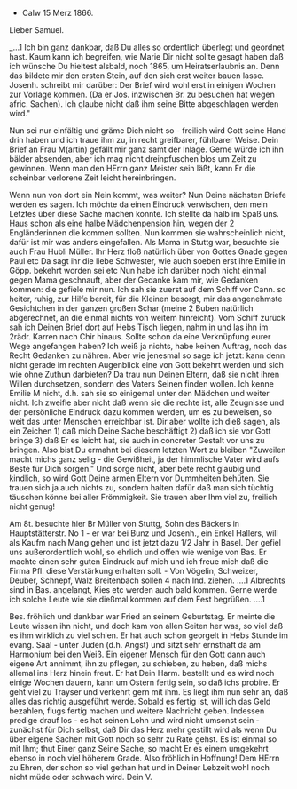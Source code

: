 + Calw 15 Merz 1866.

Lieber Samuel.

_...1 Ich bin ganz dankbar, daß Du alles so ordentlich überlegt und geordnet hast. Kaum kann ich begreifen, wie Marie Dir nicht sollte gesagt haben daß ich wünsche Du hieltest alsbald, noch 1865, um Heiratserlaubnis an. Denn das bildete mir den ersten Stein, auf den sich erst weiter bauen lasse. Josenh. schreibt mir darüber: Der Brief wird wohl erst in einigen Wochen zur Vorlage kommen. (Da er Jos. inzwischen Br. zu besuchen hat wegen afric. Sachen). Ich glaube nicht daß ihm seine Bitte abgeschlagen werden wird."

Nun sei nur einfältig und gräme Dich nicht so - freilich wird Gott seine Hand drin haben und ich traue ihm zu, in recht greifbarer, fühlbarer Weise. Dein Brief an Frau M(artin) gefällt mir ganz samt der Inlage. Gerne würde ich ihn bälder absenden, aber ich mag nicht dreinpfuschen blos um Zeit zu gewinnen. Wenn man den HErrn ganz Meister sein läßt, kann Er die scheinbar verlorene Zeit leicht hereinbringen.

Wenn nun von dort ein Nein kommt, was weiter? Nun Deine nächsten Briefe werden es sagen. Ich möchte da einen Eindruck verwischen, den mein Letztes über diese Sache machen konnte. Ich stellte da halb im Spaß uns. Haus schon als eine halbe Mädchenpension hin, wegen der 2 Engländerinnen die kommen sollten. Nun kommen sie wahrscheinlich nicht, dafür ist mir was anders eingefallen. Als Mama in Stuttg war, besuchte sie auch Frau Hubli Müller. Ihr Herz floß natürlich über von Gottes Gnade gegen Paul etc Da sagt ihr die liebe Schwester, wie auch soeben erst ihre Emilie in Göpp. bekehrt worden sei etc Nun habe ich darüber noch nicht einmal gegen Mama geschnauft, aber der Gedanke kam mir, wie Gedanken kommen: die gefiele mir nun. Ich sah sie zuerst auf dem Schiff vor Cann. so heiter, ruhig, zur Hilfe bereit, für die Kleinen besorgt, mir das angenehmste Gesichtchen in der ganzen großen Schar (meine 2 Buben natürlich abgerechnet, an die einmal nichts von weitem hinreicht). Vom Schiff zurück sah ich Deinen Brief dort auf Hebs Tisch liegen, nahm in und las ihn im 2rädr. Karren nach Chir hinaus. Sollte schon da eine Verknüpfung eurer Wege angefangen haben? Ich weiß ja nichts, habe keinen Auftrag, noch das Recht Gedanken zu nähren. Aber wie jenesmal so sage ich jetzt: kann denn nicht gerade im rechten Augenblick eine von Gott bekehrt werden und sich wie ohne Zuthun darbieten? Da trau nun Deinen Eltern, daß sie nicht ihren Willen durchsetzen, sondern des Vaters Seinen finden wollen. Ich kenne Emilie M nicht, d.h. sah sie so einigemal unter den Mädchen und weiter nicht. Ich zweifle aber nicht daß wenn sie die rechte ist, alle Zeugnisse und der persönliche Eindruck dazu kommen werden, um es zu beweisen, so weit das unter Menschen erreichbar ist. Dir aber wollte ich dieß sagen, als ein Zeichen 1) daß mich Deine Sache beschäftigt 2) daß ich sie vor Gott bringe 3) daß Er es leicht hat, sie auch in concreter Gestalt vor uns zu bringen. Also bist Du ermahnt bei diesem letzten Wort zu bleiben "Zuweilen macht michs ganz selig - die Gewißheit, ja der himmlische Vater wird aufs Beste für Dich sorgen." Und sorge nicht, aber bete recht glaubig und kindlich, so wird Gott Deine armen Eltern vor Dummheiten behüten. Sie trauen sich ja auch nichts zu, sondern halten dafür daß man sich tüchtig täuschen könne bei aller Frömmigkeit. Sie trauen aber Ihm viel zu, freilich nicht genug!

Am 8t. besuchte hier Br Müller von Stuttg, Sohn des Bäckers in Hauptstätterstr. No 1 - er war bei Bunz und Josenh., ein Enkel Hallers, will als Kaufm nach Mang gehen und ist jetzt dazu 1/2 Jahr in Basel. Der gefiel uns außerordentlich wohl, so ehrlich und offen wie wenige von Bas. Er machte einen sehr guten Eindruck auf mich und ich freue mich daß die Firma Pfl. diese Verstärkung erhalten soll. - Von Vögelin, Schweizer, Deuber, Schnepf, Walz Breitenbach sollen 4 nach Ind. ziehen. ....1 Albrechts sind in Bas. angelangt, Kies etc werden auch bald kommen. Gerne werde ich solche Leute wie sie dießmal kommen auf dem Fest begrüßen. ....1

Bes. fröhlich und dankbar war Fried an seinem Geburtstag. Er meinte die Leute wissen ihn nicht, und doch kam von allen Seiten her was, so viel daß es ihm wirklich zu viel schien. Er hat auch schon georgelt in Hebs Stunde im evang. Saal - unter Juden (d.h. Angst) und sitzt sehr ernsthaft da am Harmonium bei den Weiß. Ein eigener Mensch für den Gott dann auch eigene Art annimmt, ihn zu pflegen, zu schieben, zu heben, daß michs allemal ins Herz hinein freut. Er hat Dein Harm. bestellt und es wird noch einige Wochen dauern, kann um Ostern fertig sein, so daß ichs probire. Er geht viel zu Trayser und verkehrt gern mit ihm. Es liegt ihm nun sehr an, daß alles das richtig ausgeführt werde. Sobald es fertig ist, will ich das Geld bezahlen, flugs fertig machen und weitere Nachricht geben. Indessen predige drauf los - es hat seinen Lohn und wird nicht umsonst sein - zunächst für Dich selbst, daß Dir das Herz mehr gestillt wird als wenn Du über eigene Sachen mit Gott noch so sehr zu Rate gehst. Es ist einmal so mit Ihm; thut Einer ganz Seine Sache, so macht Er es einem umgekehrt ebenso in noch viel höherem Grade. Also fröhlich in Hoffnung! Dem HErrn zu Ehren, der schon so viel gethan hat und in Deiner Lebzeit wohl noch nicht müde oder schwach wird.
 Dein V.
